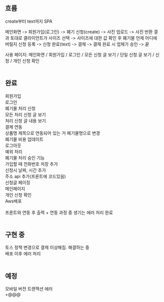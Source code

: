 ## 흐름

create부터 text까지 SPA

메인화면 -> 회원가입(로그인) -> 폐기 신청(create) -> 사진 업로드 -> 사진 반환 결과 토대로 클라이언트가 사이즈 선택 -> 사이즈에 대한 값 확인 후 폐기물 언제 어디에 버릴지 신청 등록 -> 신청 완료(text) -> 결제 -> 결제 완료 시 업체가 승인 -> 끝

사용 페이지: 메인화면 / 회원가입 / 로그인 / 모든 신청 글 보기 / 단일 신청 글 보기 / 신청 / 개인 신청 확인
<br><br>

## 완료

회원가입<br>
로그인<br>
폐기물 처리 신청<br>
모든 처리 신청 글 보기<br>
처리 신청 글 내용 보기<br>
결제 연동<br>
상품명 제목으로 연동되어 있는 거 페기물명으로 변경<br>
폐기물 비용 업데이트<br>
로그아웃<br>
예외 처리<br>
폐기물 처리 승인 기능<br>
가입할 때 전화번호 저장 추가<br>
신청시 날짜, 시간 추가<br>
주소 api 추가(프론트에 코드있음)<br>
신청글 페이징<br>
메인페이지<br>
개인 신청 확인<br>
Aws배포<br><br>
프론트와 연동 후 출력 + 연동 과정 중 생기는 에러 처리 완료
<br><br>

## 구현 중

토스 정책 변경으로 결제 이상해짐. 해결하는 중<br>
배포 이후 에러 처리
<br><br>

## 예정

모바일 버전 트랜잭션 에러<br>
+@@@



